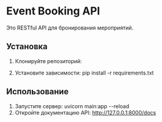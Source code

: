 # Event Booking API

Это RESTful API для бронирования мероприятий. 

## Установка

1. Клонируйте репозиторий:

2. Установите зависимости:
pip install -r requirements.txt

## Использование

1. Запустите сервер:
uvicorn main:app --reload
2. Откройте документацию API:
http://127.0.0.1:8000/docs